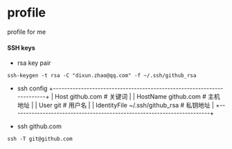 # profile #
profile for me

#### SSH keys ####
* rsa key pair
```
ssh-keygen -t rsa -C "dixun.zhao@qq.com" -f ~/.ssh/github_rsa
```

* ssh config
+-----------------------------------------------------------------------+
|	Host github.com				# 关键词		|
|		HostName github.com		# 主机地址		|
|		User git			# 用户名		|
|		IdentityFile ~/.ssh/github_rsa	# 私钥地址		|
+-----------------------------------------------------------------------+

* ssh github.com
```
ssh -T git@github.com
```
